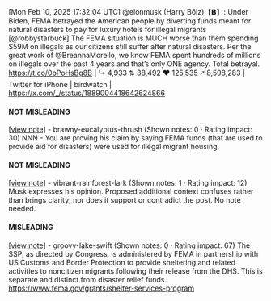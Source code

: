 [Mon Feb 10, 2025 17:32:04 UTC] @elonmusk (Harry Bōlz)【𝗕】: Under Biden, FEMA betrayed the American people by diverting funds meant for natural disasters to pay for luxury hotels for illegal migrants [@robbystarbuck] The FEMA situation is MUCH worse than them spending $59M on illegals as our citizens still suffer after natural disasters. Per the great work of @BreannaMorello, we know FEMA spent hundreds of millions on illegals over the past 4 years and that’s only ONE agency. Total betrayal. https://t.co/0oPoHsBg8B | ↳ 4,933 ⇅ 38,492 ♥ 125,535 🡕 8,598,283 | Twitter for iPhone | birdwatch | https://x.com/_/status/1889004418642624866

#### NOT MISLEADING

[[view note]](https://x.com/i/birdwatch/n/1889051611785499078) - brawny-eucalyptus-thrush (Shown notes: 0 · Rating impact: 30)
NNN - You are proving his claim by saying FEMA funds (that are used to provide aid for disasters) were used for illegal migrant housing.

#### NOT MISLEADING

[[view note]](https://x.com/i/birdwatch/n/1889024400093069760) - vibrant-rainforest-lark (Shown notes: 1 · Rating impact: 12)
Musk expresses his opinion. Proposed additional context confuses rather than brings clarity; nor does it support or contradict the post. No note needed.

#### MISLEADING

[[view note]](https://x.com/i/birdwatch/n/1889009827571187730) - groovy-lake-swift (Shown notes: 0 · Rating impact: 67)
The SSP, as directed by Congress, is administered by FEMA in partnership with US Customs and Border Protection to provide sheltering and related activities to noncitizen migrants following their release from the DHS. This is separate and distinct from disaster relief funds. https://www.fema.gov/grants/shelter-services-program
